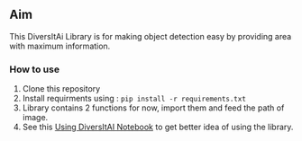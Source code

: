## Aim
This DiversItAi Library is for making object detection easy by providing area with maximum information.

### How to use

1. Clone this repository
2. Install requirments using : `pip install -r requirements.txt`
3. Library contains 2 functions for now, import them and feed the path of image.
4. See this [Using DiversItAI Notebook](https://github.com/arpit-dwivedi/DiversitAI/blob/master/ObjectDetection/Using%20DiversItAI.ipynb) to get better idea of using the library.


